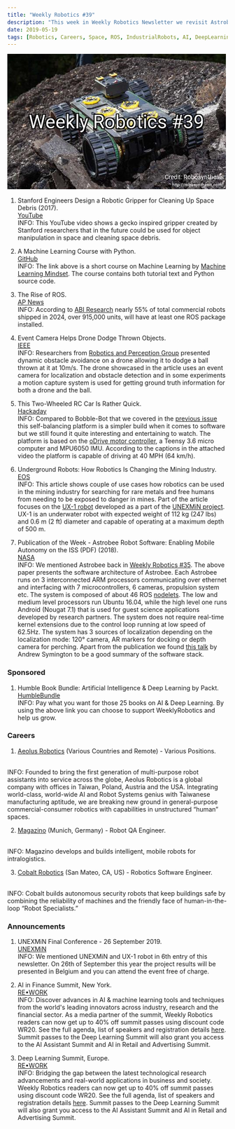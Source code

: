 ```yaml
---
title: "Weekly Robotics #39"
description: "This week in Weekly Robotics Newsletter we revisit Astrobee, look at machine learning course, visit mines with an underwater robot and more!"
date: 2019-05-19
tags: [Robotics, Careers, Space, ROS, IndustrialRobots, AI, DeepLearning, Drones, Sensors, MobileRobots]
---
```

![HeaderImage](/img/headers/39.jpg "Header image")

1) Stanford Engineers Design a Robotic Gripper for Cleaning Up Space Debris (2017).
<br>[YouTube](https://youtu.be/6hHv4li2JbY)<br>
INFO: This YouTube video shows a gecko inspired gripper created by Stanford researchers that in the future could be used for object manipulation in space and cleaning space debris.

2) A Machine Learning Course with Python.
<br>[GitHub](https://github.com/machinelearningmindset/machine-learning-course/blob/master/README.rst)<br>
INFO: The link above is a short course on Machine Learning by [Machine Learning Mindset](https://machinelearningmindset.com/). The course contains both tutorial text and Python source code.

3) The Rise of ROS.
<br>[AP News](https://www.apnews.com/Business%20Wire/091710e2474c41d19d6eb9ac1a4008f2)<br>
INFO: According to [ABI Research](https://www.abiresearch.com) nearly 55% of total commercial robots shipped in 2024, over 915,000 units, will have at least one ROS package installed.

4) Event Camera Helps Drone Dodge Thrown Objects.
<br>[IEEE](https://spectrum.ieee.org/automaton/robotics/drones/event-camera-helps-drone-dodge-thrown-objects)<br>
INFO: Researchers from [Robotics and Perception Group](http://rpg.ifi.uzh.ch/) presented dynamic obstacle avoidance on a drone allowing it to dodge a ball thrown at it at 10m/s. The drone showcased in the article uses an event camera for localization and obstacle detection and in some experiments a motion capture system is used for getting ground truth information for both a drone and the ball.

5) This Two-Wheeled RC Car Is Rather Quick.
<br>[Hackaday](https://hackaday.com/2019/05/16/this-two-wheeled-rc-car-is-rather-quick/)<br>
INFO: Compared to Bobble-Bot that we covered in the [previous issue](https://weeklyrobotics.com/weekly-robotics-38) this self-balancing platform is a simpler build when it comes to software but we still found it quite interesting and entertaining to watch. The platform is based on the [oDrive motor controller](https://odriverobotics.com/), a Teensy 3.6 micro computer and MPU6050 IMU. According to the captions in the attached video the platform is capable of driving at 40 MPH (64 km/h).

6) Underground Robots: How Robotics Is Changing the Mining Industry.
<br>[EOS](https://eos.org/features/underground-robots-how-robotics-is-changing-the-mining-industry)<br>
INFO: This article shows couple of use cases how robotics can be used in the mining industry for searching for rare metals and free humans from needing to be exposed to danger in mines. Part of the article focuses on the [UX-1 robot](https://www.unexmin.eu/the-project/the-ux-1-robot/#tab-id-1) developed as a part of the [UNEXMiN project](https://www.unexmin.eu/the-project/project-overview-2/). UX-1 is an underwater robot with expected weight of 112 kg (247 lbs) and 0.6 m (2 ft) diameter and capable of operating at a maximum depth of 500 m.

7) Publication of the Week - Astrobee Robot Software: Enabling Mobile Autonomy on the ISS (PDF) (2018).
<br>[NASA](https://www.nasa.gov/sites/default/files/atoms/files/fluckiger2018astrobee.pdf)<br>
INFO: We mentioned Astrobee back in [Weekly Robotics #35](https://weeklyrobotics.com/weekly-robotics-35). The above paper presents the software architecture of Astrobee. Each Astrobee runs on 3 interconnected ARM processors communicating over ethernet and interfacing with 7 microcontrollers, 6 cameras, propulsion system etc. The system is composed of about 46 ROS [nodelets](http://wiki.ros.org/nodelet). The low and medium level processors run Ubuntu 16.04, while the high level one runs Android (Nougat 7.1) that is used for guest science applications developed by research partners. The system does not require real-time kernel extensions due to the control loop running at low speed of 62.5Hz. The system has 3 sources of localization depending on the localization mode: 120° camera, AR markers for docking or depth camera for perching. Apart from the publication we found [this talk](https://vimeo.com/292690863) by Andrew Symington to be a good summary of the software stack.

### Sponsored

1) Humble Book Bundle: Artificial Intelligence & Deep Learning by Packt.
<br>[HumbleBundle](https://www.humblebundle.com/books/artificial-intelligence-deep-learning-books?partner=weeklyrobotics)<br>
INFO: Pay what you want for those 25 books on AI & Deep Learning. By using the above link you can choose to support WeeklyRobotics and help us grow.

### Careers

1) [Aeolus Robotics](https://aeolusbot.com/careers/) (Various Countries and Remote) - Various Positions.
<br>
INFO: Founded to bring the first generation of multi-purpose robot assistants into service across the globe, Aeolus Robotics is a global company with offices in Taiwan, Poland, Austria and the USA. Integrating world-class, world-wide AI and Robot Systems genius with Taiwanese manufacturing aptitude, we are breaking new ground in general-purpose commercial-consumer robotics with capabilities in unstructured “human” spaces.

2) [Magazino](https://www.magazino.eu/apply-now/robot-qa-engineer-m-f-x/?lang=en) (Munich, Germany) - Robot QA Engineer.
<br>
INFO: Magazino develops and builds intelligent, mobile robots for intralogistics.

3) [Cobalt Robotics](https://jobs.lever.co/cobaltrobotics/1e3a394f-407f-4ec0-af1e-220401fd8b15) (San Mateo, CA, US) - Robotics Software Engineer.
<br>
INFO: Cobalt builds autonomous security robots that keep buildings safe by combining the reliability of machines and the friendly face of human-in-the-loop “Robot Specialists.”

### Announcements

1) UNEXMiN Final Conference - 26 September 2019.
<br>[UNEXMiN](https://www.unexmin.eu/unexmin-final-conference/#tab-id-1)<br>
INFO: We mentioned UNEXMiN and UX-1 robot in 6th entry of this newsletter. On 26th of September this year the project results will be presented in Belgium and you can attend the event free of charge.

2) AI in Finance Summit, New York.
<br>[RE•WORK](https://bit.ly/2JIePpy)<br>
INFO: Discover advances in AI & machine learning tools and techniques from the world's leading innovators across industry, research and the financial sector. As a media partner of the summit, Weekly Robotics readers can now get up to 40% off summit passes using discount code WR20. See the full agenda, list of speakers and registration details [here](https://bit.ly/2JIePpy). Summit passes to the Deep Learning Summit will also grant you access to the AI Assistant Summit and AI in Retail and Advertising Summit.

3) Deep Learning Summit, Europe.
<br>[RE•WORK](https://bit.ly/2VtMw00)<br>
INFO: Bridging the gap between the latest technological research advancements and real-world applications in business and society. Weekly Robotics readers can now get up to 40% off summit passes using discount code WR20. See the full agenda, list of speakers and registration details [here](https://bit.ly/2VtMw00). Summit passes to the Deep Learning Summit will also grant you access to the AI Assistant Summit and AI in Retail and Advertising Summit.
